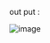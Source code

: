 





out put : 


![image](https://github.com/user-attachments/assets/66de8a97-a0f2-4609-bc45-7807992a5dae)
